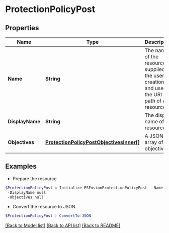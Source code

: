 # ProtectionPolicyPost
## Properties

Name | Type | Description | Notes
------------ | ------------- | ------------- | -------------
**Name** | **String** | The name of the resource, supplied by the user at creation, and used in the URI path of a resource. | 
**DisplayName** | **String** | The display name of the resource. | [optional] 
**Objectives** | [**ProtectionPolicyPostObjectivesInner[]**](ProtectionPolicyPostObjectivesInner.md) | A JSON array of objectives | 

## Examples

- Prepare the resource
```powershell
$ProtectionPolicyPost = Initialize-PSFusionProtectionPolicyPost  -Name null `
 -DisplayName null `
 -Objectives null
```

- Convert the resource to JSON
```powershell
$ProtectionPolicyPost | ConvertTo-JSON
```

[[Back to Model list]](../README.md#documentation-for-models) [[Back to API list]](../README.md#documentation-for-api-endpoints) [[Back to README]](../README.md)

